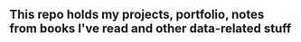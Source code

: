 ## This repo holds my projects, portfolio, notes from books I've read and other data-related stuff

